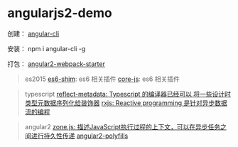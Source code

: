 # angularjs2-demo

创建： [angular-cli](https://cli.angular.io)

安装： npm i angular-cli -g

打包： [angular2-webpack-starter](https://github.com/AngularClass/angular2-webpack-starter/)


> es2015
[es6-shim](https://github.com/paulmillr/es6-shim): es6 相关插件
[core-js](https://github.com/zloirock/core-js/): es6 相关插件



> typescript
[reflect-metadata: Typescript 的编译器已经可以 将一些设计时类型元数据序列化给装饰器]()
[rxjs: Reactive programming 是针对异步数据流的编程]()

> angular2
[zone.js: 描述JavaScript执行过程的上下文，可以在异步任务之间进行持久性传递](http://www.cnblogs.com/whitewolf/p/zone-js.html)
[angular2-polyfills]()
